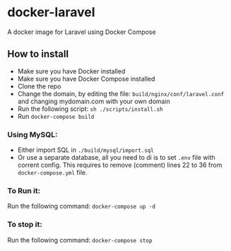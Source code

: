 # docker-laravel
A docker image for Laravel using Docker Compose

## How to install
- Make sure you have Docker installed
- Make sure you have Docker Compose installed
- Clone the repo 
- Change the domain, by editing the file: `build/nginx/conf/laravel.conf` and changing mydomain.com with your own domain
- Run the following script: `sh ./scripts/install.sh`
- Run `docker-compose build`

### Using MySQL:
- Either import SQL in `./build/mysql/import.sql` 
- Or use a separate database, all you need to di is to set `.env` file with corrent config. This requires to remove (comment) lines 22 to 36 from `docker-compose.yml` file.

### To Run it:
Run the following command: `docker-compose up -d`

### To stop it:
Run the following command: `docker-compose stop`
